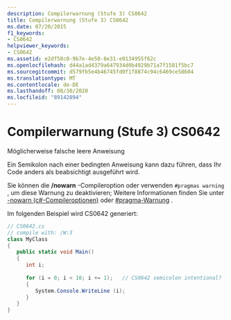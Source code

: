 ```yaml
---
description: Compilerwarnung (Stufe 3) CS0642
title: Compilerwarnung (Stufe 3) CS0642
ms.date: 07/20/2015
f1_keywords:
- CS0642
helpviewer_keywords:
- CS0642
ms.assetid: e2df58c0-9b7e-4e50-8e31-e0134955f62c
ms.openlocfilehash: d44a1ad4379a647934d0b4929b71a7f1501f5bc7
ms.sourcegitcommit: d579fb5e4b46745fd0f1f8874c94c6469ce58604
ms.translationtype: MT
ms.contentlocale: de-DE
ms.lasthandoff: 08/30/2020
ms.locfileid: "89142894"
---
```

# <a name="compiler-warning-level-3-cs0642"></a>Compilerwarnung (Stufe 3) CS0642
Möglicherweise falsche leere Anweisung  
  
 Ein Semikolon nach einer bedingten Anweisung kann dazu führen, dass Ihr Code anders als beabsichtigt ausgeführt wird.  
  
 Sie können die **/nowarn** -Compileroption oder verwenden `#pragmas warning` , um diese Warnung zu deaktivieren; Weitere Informationen finden Sie unter [-nowarn (c#-Compileroptionen)](../language-reference/compiler-options/nowarn-compiler-option.md) oder [#pragma-Warnung](../language-reference/preprocessor-directives/preprocessor-pragma-warning.md) .  
  
 Im folgenden Beispiel wird CS0642 generiert:  
  
```csharp  
// CS0642.cs  
// compile with: /W:3  
class MyClass  
{  
   public static void Main()  
   {  
      int i;  
  
      for (i = 0; i < 10; i += 1);   // CS0642 semicolon intentional?  
      {  
         System.Console.WriteLine (i);  
      }  
   }  
}  
```
